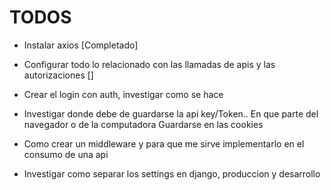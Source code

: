 # TODOS

* Instalar axios [Completado]
* Configurar todo lo relacionado con las llamadas de apis y las autorizaciones []
* Crear el login con auth, investigar como se hace
* Investigar donde debe de guardarse la api key/Token.. En que parte del navegador o de la computadora
  Guardarse en las cookies

* Como crear un middleware y para que me sirve implementarlo en el consumo de una api

* Investigar como separar los settings en django, produccion y desarrollo
